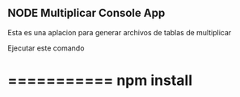 


## NODE Multiplicar Console App

Esta es una aplacion para generar archivos de tablas de multiplicar

Ejecutar este comando


===========
npm install
===========